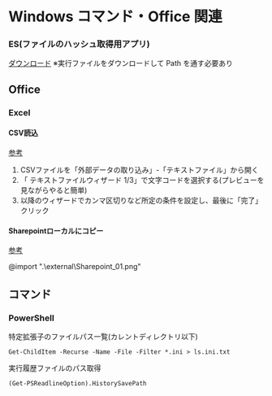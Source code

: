 # Windows コマンド・Office 関連

### ES(ファイルのハッシュ取得用アプリ)

[ダウンロード](https://www.voidtools.com/support/everything/command_line_interface/)
※実行ファイルをダウンロードして Path を通す必要あり

## Office

### Excel

#### CSV読込
[参考](https://global-wing.com/activity/csv_character_code.html)

1. CSVファイルを「外部データの取り込み」-「テキストファイル」から開く
2. 「 テキストファイルウィザード 1/3」で文字コードを選択する(プレビューを見ながらやると簡単)
3. 以降のウィザードでカンマ区切りなど所定の条件を設定し、最後に「完了」クリック

#### Sharepointローカルにコピー

[参考](https://d-spport.jp/memorandum/sharepoint001/)

@import ".\external\Sharepoint_01.png"

## コマンド

### PowerShell

特定拡張子のファイルパス一覧(カレントディレクトリ以下)

```
Get-ChildItem -Recurse -Name -File -Filter *.ini > ls.ini.txt
```

実行履歴ファイルのパス取得

```
(Get-PSReadlineOption).HistorySavePath
```